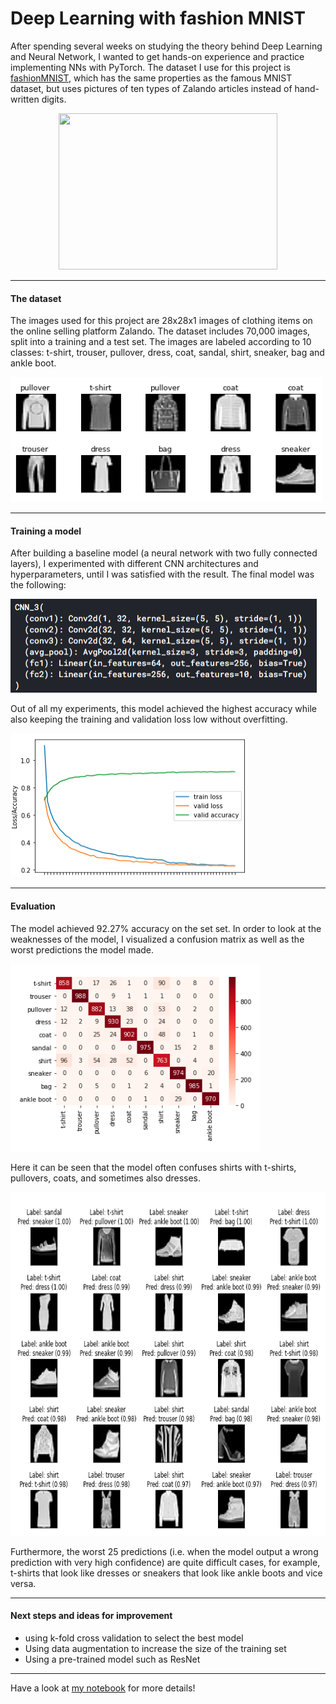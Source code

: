 # Deep Learning with fashion MNIST

After spending several weeks on studying the theory behind Deep Learning and Neural Network, I wanted to get hands-on experience and practice implementing NNs with PyTorch. The dataset I use for this project is [fashionMNIST](https://www.kaggle.com/zalando-research/fashionmnist), which has the same properties as the famous MNIST dataset, but uses pictures of ten types of Zalando articles instead of hand-written digits.

<p align="center">
  <img width="350" height="250" src="https://cdn.pixabay.com/photo/2016/03/31/23/37/blouse-1297721_960_720.png">
</p>

***

#### The dataset
The images used for this project are 28x28x1 images of clothing items on the online selling platform Zalando. The dataset includes 70,000 images, split into a training and a test set. The images are labeled according to 10 classes: t-shirt, trouser, pullover, dress, coat, sandal, shirt, sneaker, bag and ankle boot.

<p align="left">
  <img width="500" height="200" src="https://github.com/HeleneFabia/fashion-mnist/blob/master/images/data.png">
</p>

***

#### Training a model

After building a baseline model (a neural network with two fully connected layers), I experimented with different CNN architectures and hyperparameters, until I was satisfied with the result. The final model was the following:

<p align="left">
  <img width="490" height="150" src="https://github.com/HeleneFabia/fashion-mnist/blob/master/images/model.png">
</p>

Out of all my experiments, this model achieved the highest accuracy while also keeping the training and validation loss low without overfitting.

<p align="left">
  <img width="380" height="230" src="https://github.com/HeleneFabia/fashion-mnist/blob/master/images/learning_curve.png">
</p>

***

#### Evaluation 

The model achieved 92.27% accuracy on the set set. In order to look at the weaknesses of the model, I visualized a confusion matrix as well as the worst predictions the model made.

<p align="left">
  <img width="400" height="300" src="https://github.com/HeleneFabia/fashion-mnist/blob/master/images/confusion_matrix.png">
</p>

Here it can be seen that the model often confuses shirts with t-shirts, pullovers, coats, and sometimes also dresses.

<p align="left">
  <img width="720" height="550" src="https://github.com/HeleneFabia/fashion-mnist/blob/master/images/top_25_wrong_preds.png">
</p>

Furthermore, the worst 25 predictions (i.e. when the model output a wrong prediction with very high confidence) are quite difficult cases, for example, t-shirts that look like dresses or sneakers that look like ankle boots and vice versa.

***

#### Next steps and ideas for improvement

- using k-fold cross validation to select the best model
- Using data augmentation to increase the size of the training set
- Using a pre-trained model such as ResNet 

***

Have a look at [my notebook](https://github.com/HeleneFabia/fashion-mnist/blob/master/fashion-mnist-cnn.ipynb) for more details! 
